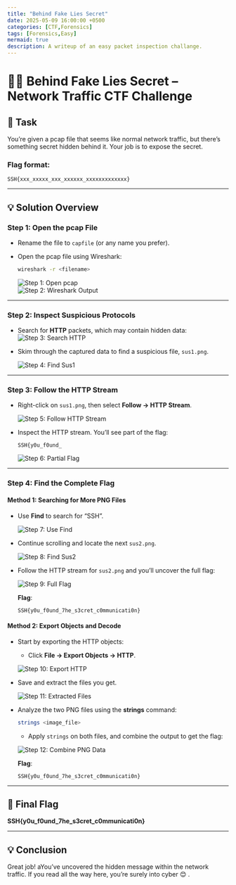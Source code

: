 ```yaml
---
title: "Behind Fake Lies Secret"
date: 2025-05-09 16:00:00 +0500
categories: [CTF,Forensics]
tags: [Forensics,Easy]
mermaid: true
description: A writeup of an easy packet inspection challange.
---
```

# 🕵️‍♂️ Behind Fake Lies Secret – Network Traffic CTF Challenge

## 📝 Task  
You’re given a pcap file that seems like normal network traffic, but there’s something secret hidden behind it. Your job is to expose the secret.

### Flag format:
```
SSH{xxx_xxxxx_xxx_xxxxxx_xxxxxxxxxxxxx}
```

---

## 💡 Solution Overview

### Step 1: Open the pcap File

- Rename the file to `capfile` (or any name you prefer).
- Open the pcap file using Wireshark:
  ```bash
  wireshark -r <filename>
  ```

   ![Step 1: Open pcap](assets/img/secretcommunication1.png)  
   ![Step 2: Wireshark Output](assets/img/secretcommunication2.png)

---

### Step 2: Inspect Suspicious Protocols

- Search for **HTTP** packets, which may contain hidden data:
  ![Step 3: Search HTTP](assets/img/secretcommunication3.png)

- Skim through the captured data to find a suspicious file, `sus1.png`.

  ![Step 4: Find Sus1](assets/img/secretcommunication4.png)

---

### Step 3: Follow the HTTP Stream

- Right-click on `sus1.png`, then select **Follow → HTTP Stream**.
  
  ![Step 5: Follow HTTP Stream](assets/img/secretcommunication5.png)

- Inspect the HTTP stream. You’ll see part of the flag:  
  ```
  SSH{y0u_f0und_
  ```

  ![Step 6: Partial Flag](assets/img/secretcommunication6.png)

---

### Step 4: Find the Complete Flag

#### Method 1: Searching for More PNG Files

- Use **Find** to search for “SSH”.
  
  ![Step 7: Use Find](assets/img/secretcommunication7.png)

- Continue scrolling and locate the next `sus2.png`.

  ![Step 8: Find Sus2](assets/img/secretcommunication9.png)

- Follow the HTTP stream for `sus2.png` and you’ll uncover the full flag:

  ![Step 9: Full Flag](assets/img/secretcommunication12.png)

  **Flag**:  
  ```
  SSH{y0u_f0und_7he_s3cret_c0mmunicati0n}
  ```

#### Method 2: Export Objects and Decode

- Start by exporting the HTTP objects:
  - Click **File → Export Objects → HTTP**.
  
  ![Step 10: Export HTTP](assets/img/secretcommunication14.png)

- Save and extract the files you get.
  
  ![Step 11: Extracted Files](assets/img/secretcommunication16.png)

- Analyze the two PNG files using the **strings** command:
  
  ```bash
  strings <image_file>
  ```

  - Apply `strings` on both files, and combine the output to get the flag:
  
  ![Step 12: Combine PNG Data](assets/img/secretcommunication19.png)

  **Flag**:  
  ```
  SSH{y0u_f0und_7he_s3cret_c0mmunicati0n}
  ```

---

## 🚩 Final Flag  
**SSH{y0u_f0und_7he_s3cret_c0mmunicati0n}**

---

## 💡 Conclusion  
Great job! aYou’ve uncovered the hidden message within the network traffic. If you read all the way here, you’re surely into cyber 😊
.